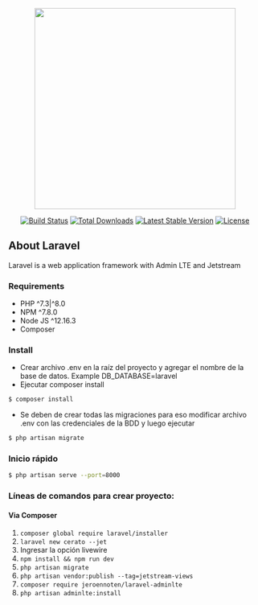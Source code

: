 <p align="center"><a href="https://laravel.com" target="_blank"><img src="https://raw.githubusercontent.com/laravel/art/master/logo-lockup/5%20SVG/2%20CMYK/1%20Full%20Color/laravel-logolockup-cmyk-red.svg" width="400"></a></p>

<p align="center">
<a href="https://travis-ci.org/laravel/framework"><img src="https://travis-ci.org/laravel/framework.svg" alt="Build Status"></a>
<a href="https://packagist.org/packages/laravel/framework"><img src="https://img.shields.io/packagist/dt/laravel/framework" alt="Total Downloads"></a>
<a href="https://packagist.org/packages/laravel/framework"><img src="https://img.shields.io/packagist/v/laravel/framework" alt="Latest Stable Version"></a>
<a href="https://packagist.org/packages/laravel/framework"><img src="https://img.shields.io/packagist/l/laravel/framework" alt="License"></a>
</p>

## About Laravel

Laravel is a web application framework with Admin LTE and Jetstream


### Requirements

-  PHP ^7.3|^8.0
-  NPM ^7.8.0 
-  Node JS  ^12.16.3
-  Composer


### Install
- Crear archivo .env en la raíz del proyecto y agregar el nombre de la base de datos. Example DB_DATABASE=laravel
- Ejecutar composer install
```bash
$ composer install
```
- Se deben de crear todas las migraciones para eso modificar archivo .env con las credenciales de la BDD y luego ejecutar
```bash
$ php artisan migrate
```

### Inicio rápido
```bash
$ php artisan serve --port=8000
```

### Líneas de comandos para crear proyecto:
#### Via Composer
1. `composer global require laravel/installer` 
2.  `laravel new cerato --jet`  
3.   Ingresar la opción livewire
4.  `npm install && npm run dev`  
5.  `php artisan migrate`  
6.  `php artisan vendor:publish --tag=jetstream-views`  
7.  `composer require jeroennoten/laravel-adminlte`  
8.  `php artisan adminlte:install`  
